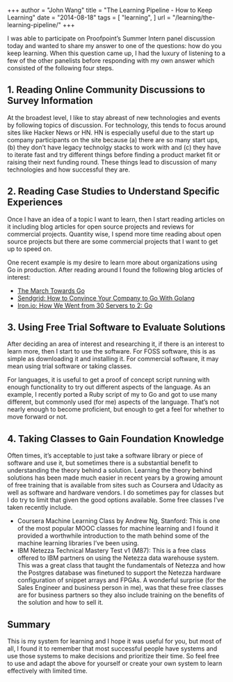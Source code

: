 +++
author = "John Wang"
title = "The Learning Pipeline - How to Keep Learning"
date = "2014-08-18"
tags = [
    "learning",
]
url = "/learning/the-learning-pipeline/"
+++

I was able to participate on Proofpoint’s Summer Intern panel discussion today and wanted to share my answer to one of the questions: how do you keep learning. When this question came up, I had the luxury of listening to a few of the other panelists before responding with my own answer which consisted of the following four steps.

## 1. Reading Online Community Discussions to Survey Information

At the broadest level, I like to stay abreast of new technologies and events by following topics of discussion. For technology, this tends to focus around sites like Hacker News or HN. HN is especially useful due to the start up company participants on the site because (a) there are so many start ups, (b) they don’t have legacy technolgy stacks to work with and (c) they have to iterate fast and try different things before finding a product market fit or raising their next funding round. These things lead to discussion of many technologies and how successful they are.

## 2. Reading Case Studies to Understand Specific Experiences

Once I have an idea of a topic I want to learn, then I start reading articles on it including blog articles for open source projects and reviews for commercial projects. Quantity wise, I spend more time reading about open source projects but there are some commercial projects that I want to get up to speed on.

One recent example is my desire to learn more about organizations using Go in production. After reading around I found the following blog articles of interest:

* [The March Towards Go](https://zef.me/2014/07/04/the-march-towards-go/)
* [Sendgrid: How to Convince Your Company to Go With Golang](https://sendgrid.com/blog/convince-company-go-golang/)
* [Iron.io: How We Went from 30 Servers to 2: Go](https://blog.iron.io/how-we-went-from-30-servers-to-2-go/)

## 3. Using Free Trial Software to Evaluate Solutions

After deciding an area of interest and researching it, if there is an interest to learn more, then I start to use the software. For FOSS software, this is as simple as downloading it and installing it. For commercial software, it may mean using trial software or taking classes.

For languages, it is useful to get a proof of concept script running with enough functionality to try out different aspects of the language. As an example, I recently ported a Ruby script of my to Go and got to use many different, but commonly used (for me) aspects of the language. That’s not nearly enough to become proficient, but enough to get a feel for whether to move forward or not.

## 4. Taking Classes to Gain Foundation Knowledge

Often times, it’s acceptable to just take a software library or piece of software and use it, but sometimes there is a substantial benefit to understanding the theory behind a solution. Learning the theory behind solutions has been made much easier in recent years by a growing amount of free training that is available from sites such as Coursera and Udacity as well as software and hardware vendors. I do sometimes pay for classes but I do try to limit that given the good options available. Some free classes I’ve taken recently include.

* Coursera Machine Learning Class by Andrew Ng, Stanford: This is one of the most popular MOOC classes for machine learning and I found it provided a worthwhile introduction to the math behind some of the machine learning libraries I’ve been using.
* IBM Netezza Technical Mastery Test v1 (M87): This is a free class offered to IBM partners on using the Netezza data warehouse system. This was a great class that taught the fundamentals of Netezza and how the Postgres database was finetuned to support the Netezza hardware configuration of snippet arrays and FPGAs. A wonderful surprise (for the Sales Engineer and business person in me), was that these free classes are for business partners so they also include training on the benefits of the solution and how to sell it.

## Summary

This is my system for learning and I hope it was useful for you, but most of all, I found it to remember that most successful people have systems and use those systems to make decisions and prioritize their time. So feel free to use and adapt the above for yourself or create your own system to learn effectively with limited time.
